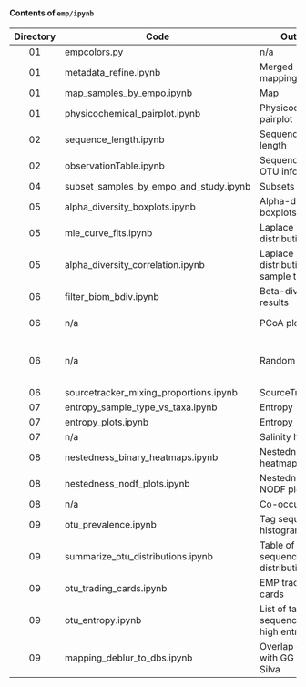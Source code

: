 #### Contents of `emp/ipynb`										
										
Directory	|	Code	|	Output	|	Input (biom or mapping file)	|	Subset	|	Figure/Table
:-----:	|	-----	|	-----	|	-----	|	-----	|	-----
01	|	empcolors.py	|	n/a	|	n/a	|	n/a	|	all
01	|	metadata_refine.ipynb	|	Merged mapping files	|	Many input files	|	n/a	|	n/a
01	|	map_samples_by_empo.ipynb	|	Map	|	emp_qiime_mapping_qc_filtered.tsv	|	qc_filtered	|	Fig 1b
01	|	physicochemical_pairplot.ipynb	|	Physicochemical pairplot	|	emp_qiime_mapping_qc_filtered.tsv	|	qc_filtered	|	Fig S1
02	|	sequence_length.ipynb	|	Sequence length	|	length_filtered_seqs_adaptor_cleanup.csv	|	all_emp	|	Fig S2
02	|	observationTable.ipynb	|	Sequence and OTU information	|	Biom files and summary files	|	n/a	|	n/a
04	|	subset_samples_by_empo_and_study.ipynb	|	Subsets	|	emp_qiime_mapping_all_emp	|	all_emp	|	Fig S13
05	|	alpha_diversity_boxplots.ipynb	|	Alpha-diversity boxplots	|	emp_deblur_90bp.qc_filtered.biom, closed-ref gg and silva tables	|	qc_filtered	|	Figs 1c, S4
05	|	mle_curve_fits.ipynb	|	Laplace distributions	|	emp_deblur_90bp.qc_filtered.rare_5000.biom	|	qc_filtered	|	Fig 1d
05	|	alpha_diversity_correlation.ipynb	|	Laplace distributions by sample type	|	emp_deblur_90bp.qc_filtered.rare_5000.biom	|	qc_filtered	|	Fig S9
06	|	filter_biom_bdiv.ipynb	|	Beta-diversity results	|	emp_deblur_90bp.qc_filtered.biom	|	qc_filtered	|	Fig 1e
06	|	n/a	|	PCoA plots	|	emp_deblur_90bp.qc_filtered.biom	|	qc_filtered	|	Figs 1e, S5, S7
06	|	n/a	|	Random forest	|	training: emp_deblur_90bp.subset_2k.rare_5000.biom, classifying: emp_deblur_90bp.qc_filtered.rare_5000.biom	|	subset_2k	|	Table S4
06	|	sourcetracker_mixing_proportions.ipynb	|	SourceTracker 2	|	emp_deblur_90bp.qc_filtered.rare_5000.biom	|	qc_filtered	|	Fig S6
07	|	entropy_sample_type_vs_taxa.ipynb	|	Entropy	|	emp_deblur_90bp.subset_2k.rare_5000.biom	|	subset_2k	|	Fig 3b
07	|	entropy_plots.ipynb	|	Entropy	|	emp_deblur_90bp.subset_2k.rare_5000.biom	|	subset_2k	|	Fig 3b
07	|	n/a	|	Salinity heatmap	|	emp_deblur_90bp.qc_filtered.biom	|	qc_filtered	|	Fig S8
08	|	nestedness_binary_heatmaps.ipynb	|	Nestedness heatmaps	|	emp_deblur_90bp.subset_2k.rare_5000.biom	|	subset_2k	|	Fig 2a
08	|	nestedness_nodf_plots.ipynb	|	Nestedness NODF plots	|	emp_deblur_90bp.subset_2k.rare_5000.biom	|	subset_2k	|	Figs 2b, S11
08	|	n/a	|	Co-occurrence	|	emp_deblur_90bp.subset_2k.rare_5000.biom	|	subset_2k	|	Fig 2c
09	|	otu_prevalence.ipynb	|	Tag sequence histogram	|	emp_deblur_90bp.qc_filtered.rare_5000.biom	|	qc_filtered	|	Fig S3
09	|	summarize_otu_distributions.ipynb	|	Table of tag sequence distributions	|	emp_deblur_90bp.subset_2k.rare_5000.biom	|	subset_2k	|	Table 1
09	|	otu_trading_cards.ipynb	|	EMP trading cards	|	emp_deblur_90bp.subset_2k.rare_5000.biom	|	subset_2k	|	Fig 14
09	|	otu_entropy.ipynb	|	List of tag sequences with high entropy	|	emp_deblur_90bp.subset_2k.rare_5000.biom	|	subset_2k	|	Fig 14, Table 1
09	|	mapping_deblur_to_dbs.ipynb	|	Overlap of EMP with GG and Silva	|	emp_deblur_90bp.qc_filtered.biom	|	qc_filtered	|	n/a
